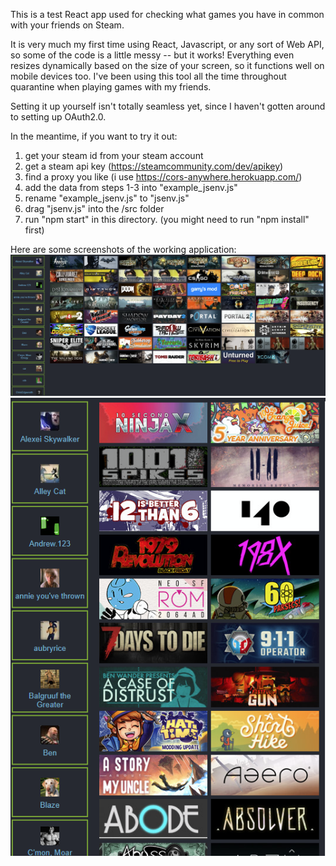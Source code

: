 This is a test React app used for checking what games you have in common with your friends on Steam.

It is very much my first time using React, Javascript, or any sort of Web API, so some of the code is a little messy -- but it works! Everything even resizes dynamically based on the size of your screen, so it functions well on mobile devices too. I've been using this tool all the time throughout quarantine when playing games with my friends.

Setting it up yourself isn't totally seamless yet, since I haven't gotten around to setting up OAuth2.0.

In the meantime, if you want to try it out:
1) get your steam id from your steam account
2) get a steam api key (https://steamcommunity.com/dev/apikey)
3) find a proxy you like (i use https://cors-anywhere.herokuapp.com/)
4) add the data from steps 1-3 into "example_jsenv.js"
5) rename "example_jsenv.js" to "jsenv.js"
6) drag "jsenv.js" into the /src folder
7) run "npm start" in this directory. (you might need to run "npm install" first)

Here are some screenshots of the working application:
![](screencaps/wide_view.png)
![](screencaps/narrow_view.png)
